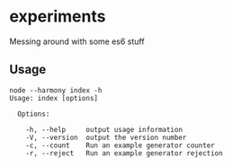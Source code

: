 # experiments
Messing around with some es6 stuff

## Usage

```
node --harmony index -h
Usage: index [options]

  Options:

    -h, --help     output usage information
    -V, --version  output the version number
    -c, --count    Run an example generator counter
    -r, --reject   Run an example generator rejection
```
